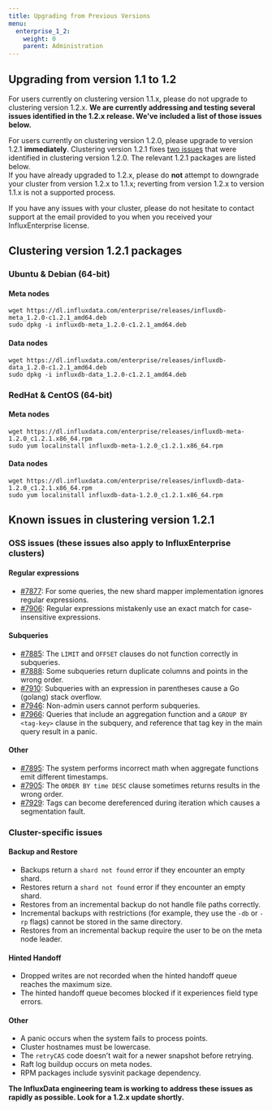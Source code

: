 ```yaml
---
title: Upgrading from Previous Versions
menu:
  enterprise_1_2:
    weight: 0
    parent: Administration
---
```


## Upgrading from version 1.1 to 1.2

For users currently on clustering version 1.1.x, please do not upgrade to clustering version 1.2.x.
**We are currently addressing and testing several issues identified in the 1.2.x release.
We've included a list of those issues below.**

For users currently on clustering version 1.2.0, please upgrade to version 1.2.1 **immediately**.
Clustering version 1.2.1 fixes [two issues](/enterprise/v1.2/about-the-project/release-notes-changelog/#v1-2-1-2017-01-25) that were identified in clustering version 1.2.0. The relevant 1.2.1 packages are listed below.
<br>
If you have already upgraded to 1.2.x, please do **not** attempt to downgrade your cluster from version 1.2.x to 1.1.x; reverting from version 1.2.x to version 1.1.x is not a supported process.
<br>

If you have any issues with your cluster, please do not hesitate to contact support at the email provided to you when you received your InfluxEnterprise license.

## Clustering version 1.2.1 packages

### Ubuntu & Debian (64-bit)

#### Meta nodes
```
wget https://dl.influxdata.com/enterprise/releases/influxdb-meta_1.2.0-c1.2.1_amd64.deb
sudo dpkg -i influxdb-meta_1.2.0-c1.2.1_amd64.deb
```

#### Data nodes
```
wget https://dl.influxdata.com/enterprise/releases/influxdb-data_1.2.0-c1.2.1_amd64.deb
sudo dpkg -i influxdb-data_1.2.0-c1.2.1_amd64.deb
```

### RedHat & CentOS (64-bit)

#### Meta nodes
```
wget https://dl.influxdata.com/enterprise/releases/influxdb-meta-1.2.0_c1.2.1.x86_64.rpm
sudo yum localinstall influxdb-meta-1.2.0_c1.2.1.x86_64.rpm
```

#### Data nodes
```
wget https://dl.influxdata.com/enterprise/releases/influxdb-data-1.2.0_c1.2.1.x86_64.rpm
sudo yum localinstall influxdb-data-1.2.0_c1.2.1.x86_64.rpm
```

## Known issues in clustering version 1.2.1

### OSS issues (these issues also apply to InfluxEnterprise clusters)

#### Regular expressions
- [#7877](https://github.com/influxdata/influxdb/issues/7877): For some queries, the new shard mapper implementation ignores regular expressions.
- [#7906](https://github.com/influxdata/influxdb/issues/7906): Regular expressions mistakenly use an exact match for case-insensitive expressions.

#### Subqueries
- [#7885](https://github.com/influxdata/influxdb/issues/7885): The `LIMIT` and `OFFSET` clauses do not function correctly in subqueries.
- [#7888](https://github.com/influxdata/influxdb/pull/7888): Some subqueries return duplicate columns and points in the wrong order.
- [#7910](https://github.com/influxdata/influxdb/issues/7910): Subqueries with an expression in parentheses cause a Go (golang) stack overflow.
- [#7946](https://github.com/influxdata/influxdb/issues/7946): Non-admin users cannot perform subqueries.
- [#7966](https://github.com/influxdata/influxdb/pull/7966): Queries that include an aggregation function and a `GROUP BY <tag-key>` clause in the subquery, and reference that tag key in the main query result in a panic.

#### Other
- [#7895](https://github.com/influxdata/influxdb/issues/7895): The system performs incorrect math when aggregate functions emit different timestamps.
- [#7905](https://github.com/influxdata/influxdb/issues/7905): The `ORDER BY time DESC` clause sometimes returns results in the wrong order.
- [#7929](https://github.com/influxdata/influxdb/issues/7929): Tags can become dereferenced during iteration which causes a segmentation fault.

### Cluster-specific issues

#### Backup and Restore
- Backups return a `shard not found` error if they encounter an empty shard.
- Restores return a `shard not found` error if they encounter an empty shard.
- Restores from an incremental backup do not handle file paths correctly.
- Incremental backups with restrictions (for example, they use the `-db` or `-rp` flags) cannot be stored in the same directory.
- Restores from an incremental backup require the user to be on the meta node leader.

#### Hinted Handoff
- Dropped writes are not recorded when the hinted handoff queue reaches the maximum size.
- The hinted handoff queue becomes blocked if it experiences field type errors.

#### Other
- A panic occurs when the system fails to process points.
- Cluster hostnames must be lowercase.
- The `retryCAS` code doesn't wait for a newer snapshot before retrying.
- Raft log buildup occurs on meta nodes.
- RPM packages include sysvinit package dependency.

**The InfluxData engineering team is working to address these issues as rapidly as possible. Look for a 1.2.x update shortly.**
